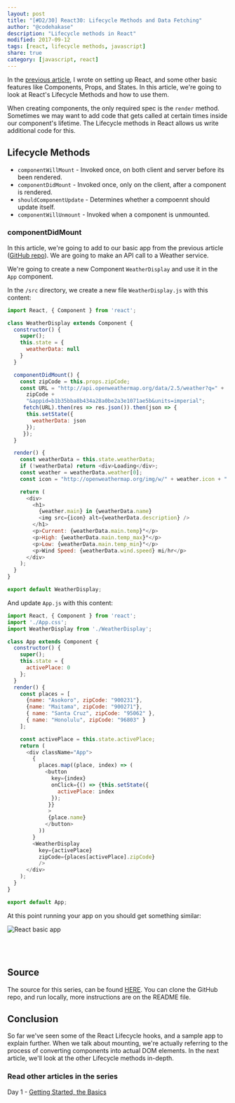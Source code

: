 ```yaml
---
layout: post
title: "[#D2/30] React30: Lifecycle Methods and Data Fetching"
author: "@codehakase"
description: "Lifecycle methods in React"
modified: 2017-09-12
tags: [react, lifecycle methods, javascript]
share: true
category: [javascript, react]
---
```


In the [previous article](https://hakaselabs.github.io/2017-09-11/learning-react-day-1), I wrote on setting up React, and some other basic features like Components, Props, and States. In this article, we're going to look at React's Lifecycle Methods and how to use them.

When creating components, the only required spec is the `render` method. Sometimes we may want to add code that gets called at certain times inside our component's lifetime. The Lifecycle methods in React allows us write additional code for this.

## Lifecycle Methods
- `componentWillMount` - Invoked once, on both client and server before its been rendered.
- `componentDidMount`  - Invoked once, only on the client, after a component is rendered.
- `shouldComponentUpdate` - Determines whether a compoennt should update itself.
- `componentWillUnmount` - Invoked when a component is unmounted.

### componentDidMount
In this article, we're going to add to our basic app from the previous article ([GitHub repo](https://github.com/codehakase/react30-source)). We are going to make an API call to a Weather service.

We're going to create a new Component `WeatherDisplay` and use it in the `App` component.

In the `/src` directory, we create a new file `WeatherDisplay.js` with this content:
```js
import React, { Component } from 'react';

class WeatherDisplay extends Component {
  constructor() {
    super();
    this.state = {
      weatherData: null
    }
  }

  componentDidMount() {
    const zipCode = this.props.zipCode;
    const URL = "http://api.openweathermap.org/data/2.5/weather?q=" +
      zipCode +
      "&appid=b1b35bba8b434a28a0be2a3e1071ae5b&units=imperial";
     fetch(URL).then(res => res.json()).then(json => {
      this.setState({
        weatherData: json
      });
     });
  }

  render() {
    const weatherData = this.state.weatherData;
    if (!weatherData) return <div>Loading</div>;
    const weather = weatherData.weather[0];
    const icon = "http://openweathermap.org/img/w/" + weather.icon + ".png";

    return (
      <div>
        <h1>
          {weather.main} in {weatherData.name}
          <img src={icon} alt={weatherData.description} />
        </h1>
        <p>Current: {weatherData.main.temp}°</p>
        <p>High: {weatherData.main.temp_max}°</p>
        <p>Low: {weatherData.main.temp_min}°</p>
        <p>Wind Speed: {weatherData.wind.speed} mi/hr</p>
      </div>
    );
  }
}

export default WeatherDisplay;
```

And update `App.js` with this content:
```js
import React, { Component } from 'react';
import './App.css';
import WeatherDisplay from './WeatherDisplay';

class App extends Component {
  constructor() {
    super();
    this.state = {
      activePlace: 0
    };
  }
  render() {
    const places = [
      {name: "Asokoro", zipCode: "900231"},
      {name: "Maitama", zipCode: "900271"},
      { name: "Santa Cruz", zipCode: "95062" },
      { name: "Honolulu", zipCode: "96803" }
    ];

    const activePlace = this.state.activePlace;
    return (
      <div className="App">
        {
          places.map((place, index) => (
            <button
              key={index}
              onClick={() => {this.setState({
                activePlace: index
              });
             }}
             >
             {place.name}
            </button>
          ))
        }
        <WeatherDisplay
          key={activePlace}
          zipCode={places[activePlace].zipCode}
          />
      </div>
    );
  }
}

export default App;
```

At this point running your app on you should get something similar:

![React basic app](http://res.cloudinary.com/hakase-labs/image/upload/c_scale,w_1230/v1505241392/react30-basic-app_vghmhe.gif "Preview")

<br><br>


## Source
The source for this series, can be found [HERE](https://github.com/codehakase/react30-source). You can clone the GitHub repo, and run locally, more instructions are on the README file.


## Conclusion
So far we've seen some of the React Lifecycle hooks, and a sample app to explain further. When we talk about mounting, we're actually referring to the process of converting components into actual DOM elements. In the next article, we'll look at the other Lifecycle methods in-depth.

### Read other articles in the series
Day 1 - [Getting Started, the Basics](https://hakaselabs.github.io/2017-09-11/learning-react-day-1)
